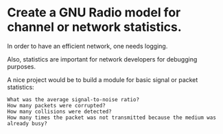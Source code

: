 Create	a GNU	Radio	model	for	channel	or	network	statistics.
==
In order to have an efficient network, one needs logging.

Also, statistics are important for network developers for debugging purposes.

A nice project would be to build a module for basic signal or packet statistics:

    What was the average signal-to-noise ratio?
    How many packets were corrupted?
    How	many collisions	were detected?
    How	many times the packet was not transmitted because the medium was already busy?
